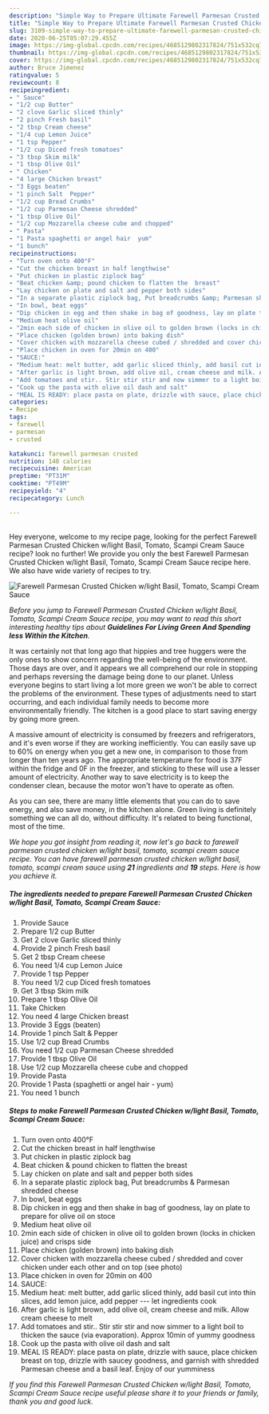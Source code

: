 ```yaml
---
description: "Simple Way to Prepare Ultimate Farewell Parmesan Crusted Chicken w/light Basil, Tomato, Scampi Cream Sauce"
title: "Simple Way to Prepare Ultimate Farewell Parmesan Crusted Chicken w/light Basil, Tomato, Scampi Cream Sauce"
slug: 3109-simple-way-to-prepare-ultimate-farewell-parmesan-crusted-chicken-w-light-basil-tomato-scampi-cream-sauce
date: 2020-06-25T05:07:29.455Z
image: https://img-global.cpcdn.com/recipes/4685129802317824/751x532cq70/farewell-parmesan-crusted-chicken-wlight-basil-tomato-scampi-cream-sauce-recipe-main-photo.jpg
thumbnail: https://img-global.cpcdn.com/recipes/4685129802317824/751x532cq70/farewell-parmesan-crusted-chicken-wlight-basil-tomato-scampi-cream-sauce-recipe-main-photo.jpg
cover: https://img-global.cpcdn.com/recipes/4685129802317824/751x532cq70/farewell-parmesan-crusted-chicken-wlight-basil-tomato-scampi-cream-sauce-recipe-main-photo.jpg
author: Bruce Jimenez
ratingvalue: 5
reviewcount: 8
recipeingredient:
- " Sauce"
- "1/2 cup Butter"
- "2 clove Garlic sliced thinly"
- "2 pinch Fresh basil"
- "2 tbsp Cream cheese"
- "1/4 cup Lemon Juice"
- "1 tsp Pepper"
- "1/2 cup Diced fresh tomatoes"
- "3 tbsp Skim milk"
- "1 tbsp Olive Oil"
- " Chicken"
- "4 large Chicken breast"
- "3 Eggs beaten"
- "1 pinch Salt  Pepper"
- "1/2 cup Bread Crumbs"
- "1/2 cup Parmesan Cheese shredded"
- "1 tbsp Olive Oil"
- "1/2 cup Mozzarella cheese cube and chopped"
- " Pasta"
- "1 Pasta spaghetti or angel hair  yum"
- "1 bunch"
recipeinstructions:
- "Turn oven onto 400°F"
- "Cut the chicken breast in half lengthwise"
- "Put chicken in plastic ziplock bag"
- "Beat chicken &amp; pound chicken to flatten the  breast"
- "Lay chicken on plate and salt and pepper both sides"
- "In a separate plastic ziplock bag, Put breadcrumbs &amp; Parmesan shredded cheese"
- "In bowl, beat eggs"
- "Dip chicken in egg and then shake in bag of goodness, lay on plate to prepare for olive oil on stoce"
- "Medium heat olive oil"
- "2min each side of chicken in olive oil to golden brown (locks in chicken juice) and crisps side"
- "Place chicken (golden brown) into baking dish"
- "Cover chicken with mozzarella cheese cubed / shredded and cover chicken under each other and on top (see photo)"
- "Place chicken in oven for 20min on 400"
- "SAUCE:"
- "Medium heat: melt butter, add garlic sliced thinly, add basil cut into thin slices, add lemon juice, add pepper --- let ingredients cook"
- "After garlic is light brown, add olive oil, cream cheese and milk. Allow cream cheese to melt"
- "Add tomatoes and stir.. Stir stir stir and now simmer to a light boil to thicken the sauce (via evaporation). Approx 10min of yummy goodness"
- "Cook up the pasta with olive oil dash and salt"
- "MEAL IS READY: place pasta on plate, drizzle with sauce, place chicken breast on top, drizzle with saucey goodness, and garnish with shredded Parmesan cheese and a basil leaf. Enjoy of our yumminess"
categories:
- Recipe
tags:
- farewell
- parmesan
- crusted

katakunci: farewell parmesan crusted 
nutrition: 148 calories
recipecuisine: American
preptime: "PT31M"
cooktime: "PT49M"
recipeyield: "4"
recipecategory: Lunch

---
```

<br>
Hey everyone, welcome to my recipe page, looking for the perfect Farewell Parmesan Crusted Chicken w/light Basil, Tomato, Scampi Cream Sauce recipe? look no further! We provide you only the best Farewell Parmesan Crusted Chicken w/light Basil, Tomato, Scampi Cream Sauce recipe here. We also have wide variety of recipes to try.
<br>


![Farewell Parmesan Crusted Chicken w/light Basil, Tomato, Scampi Cream Sauce](https://img-global.cpcdn.com/recipes/4685129802317824/751x532cq70/farewell-parmesan-crusted-chicken-wlight-basil-tomato-scampi-cream-sauce-recipe-main-photo.jpg)

<i>Before you jump to Farewell Parmesan Crusted Chicken w/light Basil, Tomato, Scampi Cream Sauce recipe, you may want to read this short interesting healthy tips about 
<strong>Guidelines For Living Green And Spending less Within the Kitchen</strong>.</i>
</br>

It was certainly not that long ago that hippies and tree huggers were the only ones to show concern regarding the well-being of the environment. Those days are over, and it appears we all comprehend our role in stopping and perhaps reversing the damage being done to our planet. Unless everyone begins to start living a lot more green we won't be able to correct the problems of the environment. These types of adjustments need to start occurring, and each individual family needs to become more environmentally friendly. The kitchen is a good place to start saving energy by going more green.

A massive amount of electricity is consumed by freezers and refrigerators, and it's even worse if they are working inefficiently. You can easily save up to 60% on energy when you get a new one, in comparison to those from longer than ten years ago. The appropriate temperature for food is 37F within the fridge and 0F in the freezer, and sticking to these will use a lesser amount of electricity. Another way to save electricity is to keep the condenser clean, because the motor won't have to operate as often.

As you can see, there are many little elements that you can do to save energy, and also save money, in the kitchen alone. Green living is definitely something we can all do, without difficulty. It's related to being functional, most of the time.


<i>We hope you got insight from reading it, now let's go back to farewell parmesan crusted chicken w/light basil, tomato, scampi cream sauce recipe. You can have farewell parmesan crusted chicken w/light basil, tomato, scampi cream sauce using <strong>21</strong> ingredients and <strong>19</strong> steps. Here is how you achieve it.
</i>

##### The ingredients needed to prepare Farewell Parmesan Crusted Chicken w/light Basil, Tomato, Scampi Cream Sauce:

1. Provide  Sauce
1. Prepare 1/2 cup Butter
1. Get 2 clove Garlic sliced thinly
1. Provide 2 pinch Fresh basil
1. Get 2 tbsp Cream cheese
1. You need 1/4 cup Lemon Juice
1. Provide 1 tsp Pepper
1. You need 1/2 cup Diced fresh tomatoes
1. Get 3 tbsp Skim milk
1. Prepare 1 tbsp Olive Oil
1. Take  Chicken
1. You need 4 large Chicken breast
1. Provide 3 Eggs (beaten)
1. Provide 1 pinch Salt &amp; Pepper
1. Use 1/2 cup Bread Crumbs
1. You need 1/2 cup Parmesan Cheese shredded
1. Provide 1 tbsp Olive Oil
1. Use 1/2 cup Mozzarella cheese cube and chopped
1. Provide  Pasta
1. Provide 1 Pasta (spaghetti or angel hair - yum)
1. You need 1 bunch


##### Steps to make Farewell Parmesan Crusted Chicken w/light Basil, Tomato, Scampi Cream Sauce:

1. Turn oven onto 400°F
1. Cut the chicken breast in half lengthwise
1. Put chicken in plastic ziplock bag
1. Beat chicken &amp; pound chicken to flatten the  breast
1. Lay chicken on plate and salt and pepper both sides
1. In a separate plastic ziplock bag, Put breadcrumbs &amp; Parmesan shredded cheese
1. In bowl, beat eggs
1. Dip chicken in egg and then shake in bag of goodness, lay on plate to prepare for olive oil on stoce
1. Medium heat olive oil
1. 2min each side of chicken in olive oil to golden brown (locks in chicken juice) and crisps side
1. Place chicken (golden brown) into baking dish
1. Cover chicken with mozzarella cheese cubed / shredded and cover chicken under each other and on top (see photo)
1. Place chicken in oven for 20min on 400
1. SAUCE:
1. Medium heat: melt butter, add garlic sliced thinly, add basil cut into thin slices, add lemon juice, add pepper --- let ingredients cook
1. After garlic is light brown, add olive oil, cream cheese and milk. Allow cream cheese to melt
1. Add tomatoes and stir.. Stir stir stir and now simmer to a light boil to thicken the sauce (via evaporation). Approx 10min of yummy goodness
1. Cook up the pasta with olive oil dash and salt
1. MEAL IS READY: place pasta on plate, drizzle with sauce, place chicken breast on top, drizzle with saucey goodness, and garnish with shredded Parmesan cheese and a basil leaf. Enjoy of our yumminess


<i>If you find this Farewell Parmesan Crusted Chicken w/light Basil, Tomato, Scampi Cream Sauce recipe useful please share it to your friends or family, thank you and good luck.</i>
